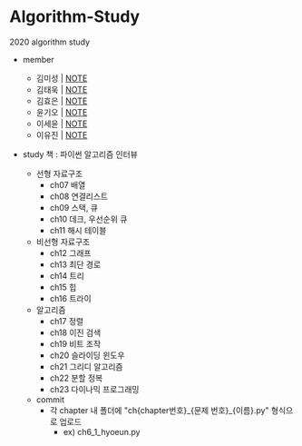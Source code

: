 # Algorithm-Study
2020 algorithm study

* member
  - 김미성 | [NOTE]()
  - 김태욱 | [NOTE]()
  - 김효은 | [NOTE](https://hyoeun-log.tistory.com/)
  - 윤기오 | [NOTE]()
  - 이세윤 | [NOTE]()
  - 이유진 | [NOTE]()

* study
책 : 파이썬 알고리즘 인터뷰
  - 선형 자료구조
    - ch07  배열 
    - ch08  연결리스트 
    - ch09  스택, 큐
    - ch10 데크, 우선순위 큐
    - ch11 해시 테이블
  - 비선형 자료구조
    - ch12 그래프
    - ch13 최단 경로
    - ch14 트리
    - ch15 힙
    - ch16 트라이
  - 알고리즘
    - ch17 정렬
    - ch18 이진 검색
    - ch19 비트 조작
    - ch20 슬라이딩 윈도우
    - ch21 그리디 알고리즘
    - ch22 분할 정복
    - ch23 다이나믹 프로그래밍
    
  * commit
    - 각 chapter 내 폴더에 "ch{chapter번호}\_{문제 번호}\_{이름}.py" 형식으로 업로드
      - ex) ch6_1_hyoeun.py
 


